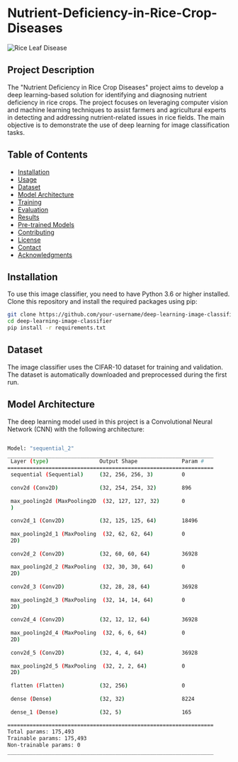 # Nutrient-Deficiency-in-Rice-Crop-Diseases

![Rice Leaf Disease](https://encrypted-tbn0.gstatic.com/images?q=tbn:ANd9GcTEze8YtXObKeMjVl-uUvzkZItnMN-F6kSVnGP29aqvMPju8FNudEKgaScPMC6bLatHlTM&usqp=CAU)
## Project Description
The "Nutrient Deficiency in Rice Crop Diseases" project aims to develop a deep learning-based solution for identifying and diagnosing nutrient deficiency in rice crops. The project focuses on leveraging computer vision and machine learning techniques to assist farmers and agricultural experts in detecting and addressing nutrient-related issues in rice fields. The main objective is to demonstrate the use of deep learning for image classification tasks.

## Table of Contents
- [Installation](#installation)
- [Usage](#usage)
- [Dataset](#dataset)
- [Model Architecture](#model-architecture)
- [Training](#training)
- [Evaluation](#evaluation)
- [Results](#results)
- [Pre-trained Models](#pre-trained-models)
- [Contributing](#contributing)
- [License](#license)
- [Contact](#contact)
- [Acknowledgments](#acknowledgments)

## Installation
To use this image classifier, you need to have Python 3.6 or higher installed. Clone this repository and install the required packages using pip:

```bash
git clone https://github.com/your-username/deep-learning-image-classifier.git
cd deep-learning-image-classifier
pip install -r requirements.txt
```


## Dataset
The image classifier uses the CIFAR-10 dataset for training and validation. The dataset is automatically downloaded and preprocessed during the first run.

## Model Architecture
The deep learning model used in this project is a Convolutional Neural Network (CNN) with the following architecture:

```bash

Model: "sequential_2"
_________________________________________________________________
 Layer (type)                Output Shape              Param #   
=================================================================
 sequential (Sequential)     (32, 256, 256, 3)         0         
                                                                 
 conv2d (Conv2D)             (32, 254, 254, 32)        896       
                                                                 
 max_pooling2d (MaxPooling2D  (32, 127, 127, 32)       0         
 )                                                               
                                                                 
 conv2d_1 (Conv2D)           (32, 125, 125, 64)        18496     
                                                                 
 max_pooling2d_1 (MaxPooling  (32, 62, 62, 64)         0         
 2D)                                                             
                                                                 
 conv2d_2 (Conv2D)           (32, 60, 60, 64)          36928     
                                                                 
 max_pooling2d_2 (MaxPooling  (32, 30, 30, 64)         0         
 2D)                                                             
                                                                 
 conv2d_3 (Conv2D)           (32, 28, 28, 64)          36928     
                                                                 
 max_pooling2d_3 (MaxPooling  (32, 14, 14, 64)         0         
 2D)                                                             
                                                                 
 conv2d_4 (Conv2D)           (32, 12, 12, 64)          36928     
                                                                 
 max_pooling2d_4 (MaxPooling  (32, 6, 6, 64)           0         
 2D)                                                             
                                                                 
 conv2d_5 (Conv2D)           (32, 4, 4, 64)            36928     
                                                                 
 max_pooling2d_5 (MaxPooling  (32, 2, 2, 64)           0         
 2D)                                                             
                                                                 
 flatten (Flatten)           (32, 256)                 0         
                                                                 
 dense (Dense)               (32, 32)                  8224      
                                                                 
 dense_1 (Dense)             (32, 5)                   165       
                                                                 
=================================================================
Total params: 175,493
Trainable params: 175,493
Non-trainable params: 0
_________________________________________________________________
```
